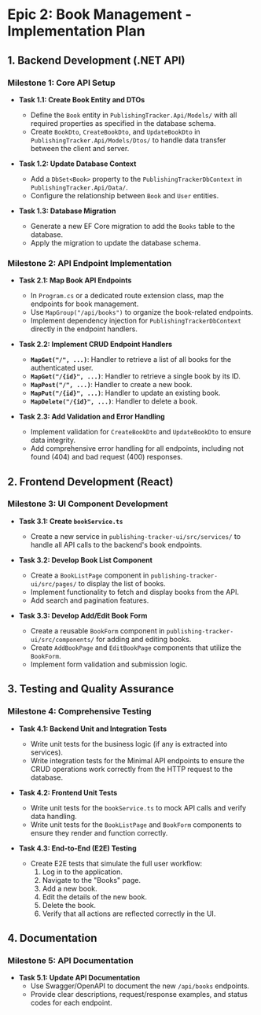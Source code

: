 # Epic 2: Book Management - Implementation Plan

## 1. Backend Development (.NET API)

### Milestone 1: Core API Setup

- **Task 1.1: Create Book Entity and DTOs**
  - Define the `Book` entity in `PublishingTracker.Api/Models/` with all required properties as specified in the database schema.
  - Create `BookDto`, `CreateBookDto`, and `UpdateBookDto` in `PublishingTracker.Api/Models/Dtos/` to handle data transfer between the client and server.

- **Task 1.2: Update Database Context**
  - Add a `DbSet<Book>` property to the `PublishingTrackerDbContext` in `PublishingTracker.Api/Data/`.
  - Configure the relationship between `Book` and `User` entities.

- **Task 1.3: Database Migration**
  - Generate a new EF Core migration to add the `Books` table to the database.
  - Apply the migration to update the database schema.

### Milestone 2: API Endpoint Implementation

- **Task 2.1: Map Book API Endpoints**
  - In `Program.cs` or a dedicated route extension class, map the endpoints for book management.
  - Use `MapGroup("/api/books")` to organize the book-related endpoints.
  - Implement dependency injection for `PublishingTrackerDbContext` directly in the endpoint handlers.

- **Task 2.2: Implement CRUD Endpoint Handlers**
  - **`MapGet("/", ...)`**: Handler to retrieve a list of all books for the authenticated user.
  - **`MapGet("/{id}", ...)`**: Handler to retrieve a single book by its ID.
  - **`MapPost("/", ...)`**: Handler to create a new book.
  - **`MapPut("/{id}", ...)`**: Handler to update an existing book.
  - **`MapDelete("/{id}", ...)`**: Handler to delete a book.

- **Task 2.3: Add Validation and Error Handling**
  - Implement validation for `CreateBookDto` and `UpdateBookDto` to ensure data integrity.
  - Add comprehensive error handling for all endpoints, including not found (404) and bad request (400) responses.

## 2. Frontend Development (React)

### Milestone 3: UI Component Development

- **Task 3.1: Create `bookService.ts`**
  - Create a new service in `publishing-tracker-ui/src/services/` to handle all API calls to the backend's book endpoints.

- **Task 3.2: Develop Book List Component**
  - Create a `BookListPage` component in `publishing-tracker-ui/src/pages/` to display the list of books.
  - Implement functionality to fetch and display books from the API.
  - Add search and pagination features.

- **Task 3.3: Develop Add/Edit Book Form**
  - Create a reusable `BookForm` component in `publishing-tracker-ui/src/components/` for adding and editing books.
  - Create `AddBookPage` and `EditBookPage` components that utilize the `BookForm`.
  - Implement form validation and submission logic.

## 3. Testing and Quality Assurance

### Milestone 4: Comprehensive Testing

- **Task 4.1: Backend Unit and Integration Tests**
  - Write unit tests for the business logic (if any is extracted into services).
  - Write integration tests for the Minimal API endpoints to ensure the CRUD operations work correctly from the HTTP request to the database.

- **Task 4.2: Frontend Unit Tests**
  - Write unit tests for the `bookService.ts` to mock API calls and verify data handling.
  - Write unit tests for the `BookListPage` and `BookForm` components to ensure they render and function correctly.

- **Task 4.3: End-to-End (E2E) Testing**
  - Create E2E tests that simulate the full user workflow:
    1.  Log in to the application.
    2.  Navigate to the "Books" page.
    3.  Add a new book.
    4.  Edit the details of the new book.
    5.  Delete the book.
    6.  Verify that all actions are reflected correctly in the UI.

## 4. Documentation

### Milestone 5: API Documentation

- **Task 5.1: Update API Documentation**
  - Use Swagger/OpenAPI to document the new `/api/books` endpoints.
  - Provide clear descriptions, request/response examples, and status codes for each endpoint.